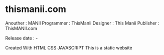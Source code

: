 # thismanii.com
Anouther : MANII
Programmer : ThisManii
Designer : This Manii
Publisher : ThisMANII.com

Release date : -

Created With HTML CSS JAVASCRIPT
This is a static website
